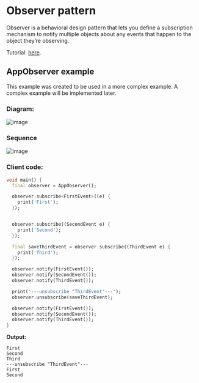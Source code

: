 # Observer pattern
Observer is a behavioral design pattern that lets you define a subscription mechanism to notify 
multiple objects about any events that happen to the object they’re observing.

Tutorial: [here](https://refactoring.guru/design-patterns/observer).

## AppObserver example 
This example was created to be used in a more complex example.
A complex example will be implemented later.

### Diagram:
![image](https://user-images.githubusercontent.com/8049534/152049751-b111e02a-1d33-4796-810c-b7ed069cecdc.png)

### Sequence
![image](https://user-images.githubusercontent.com/8049534/152049996-72131655-402d-4b92-b5d0-10e3f2dd0e79.png)

### Client code:
```dart
void main() {
  final observer = AppObserver();

  observer.subscribe<FirstEvent>((e) {
    print('First');
  });


  observer.subscribe((SecondEvent e) {
    print('Second');
  });

  final saveThirdEvent = observer.subscribe((ThirdEvent e) {
    print('Third');
  });

  observer.notify(FirstEvent());
  observer.notify(SecondEvent());
  observer.notify(ThirdEvent());

  print('---unsubscribe "ThirdEvent"---');
  observer.unsubscribe(saveThirdEvent);

  observer.notify(FirstEvent());
  observer.notify(SecondEvent());
  observer.notify(ThirdEvent());
}
```

**Output:**
```
First
Second
Third
---unsubscribe "ThirdEvent"---
First
Second
```
